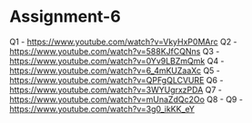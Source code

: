 # Assignment-6

Q1 - https://www.youtube.com/watch?v=VkyHxP0MArc
Q2 - https://www.youtube.com/watch?v=588KJfCQNns
Q3 - https://www.youtube.com/watch?v=0Yv9LBZmQmk
Q4 - https://www.youtube.com/watch?v=6_4mKUZaaXc
Q5 - https://www.youtube.com/watch?v=QPFgQLCVURE
Q6 - https://www.youtube.com/watch?v=3WYUgrxzPDA
Q7 - https://www.youtube.com/watch?v=mUnaZdQc2Oo
Q8 - 
Q9 - https://www.youtube.com/watch?v=3g0_ikKK_eY
